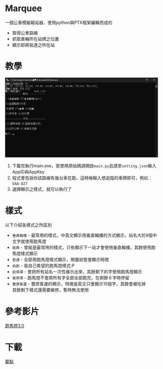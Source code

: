 # Marquee
一個公車模擬報站器，使用python與PTX框架編輯而成的<br>
- 取得公車路線
- 抓取車輛所在站牌之位置
- 顯示即將抵達之所在站
# 教學
![alt text](https://github.com/creeper531100/Marquee/blob/main/image0.png?raw=true)<br>
1. 下載完執行main.exe，若使用原始碼請開啟`main.py`且請至`setting.json`輸入AppID與AppKey
2. 程式會告訴你該路線有幾台車在跑，這時候輸入想追蹤的車牌即可，例如：`EAA-827`
3. 選擇顯示之樣式，就可以執行了
# 樣式
以下介紹各樣式之所區別
* `垂直輪播` - 最常用的樣式，中英文顯示用垂直輪播的方式顯示，站名大於8個中文字就使用跑馬燈
* `經典` - 曾經是最常用的樣式，只有顯示下一站才會使用垂直輪播，其餘使用跑馬燈樣式顯示
* `普通` - 全部用跑馬燈樣式顯示，閒置狀態會顯示時間
* `自創` - 我自己希望的跑馬燈樣式:P
* `前停滯` - 會把所有站名一次性展示出來，其餘剩下的字使用跑馬燈顯示
* `後停滯` - 跑馬燈不會將所有字全部全部跑完，在剩餘８字時停留
* `豐原客運` - 豐原客運的顯示，特徵是英文只會顯示15個字，其餘會被吃掉
<br>其餘剩下樣式還需要維修，暫時無法使用
# 參考影片
[跑馬燈3.0](https://youtu.be/v9zRNpG0_-c)
# 下載
[載點](https://github.com/creeper531100/Marquee/releases/download/v1.0/dist.zip)
